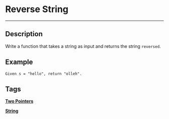 # Reverse String
-----
## Description
Write a function that takes a string as input and returns the string ```reversed```.

## Example
```
Given s = "hello", return "olleh".
```

## Tags
**[Two Pointers](https://leetcode.com/tag/two-pointers)**

**[String](https://leetcode.com/tag/string)**
